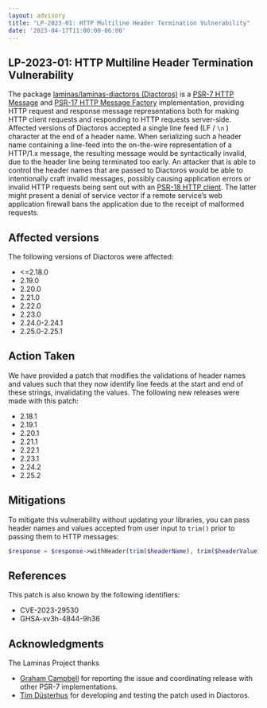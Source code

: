 ```yaml
---
layout: advisory
title: "LP-2023-01: HTTP Multiline Header Termination Vulnerability"
date: '2023-04-17T11:00:00-06:00'
---
```


## LP-2023-01: HTTP Multiline Header Termination Vulnerability

The package [laminas/laminas-diactoros (Diactoros)](https://github.com/laminas/laminas-diactoros) is a [PSR-7 HTTP Message](https://www.php-fig.org/psr/psr-7/) and [PSR-17 HTTP Message Factory](https://www.php-fig.org/psr/psr-17/) implementation, providing HTTP request and response message representations both for making HTTP client requests and responding to HTTP requests server-side.
Affected versions of Diactoros accepted a single line feed (LF / `\n` ) character at the end of a header name.
When serializing such a header name containing a line-feed into the on-the-wire representation of a HTTP/1.x message, the resulting message would be syntactically invalid, due to the header line being terminated too early.
An attacker that is able to control the header names that are passed to Diactoros would be able to intentionally craft invalid messages, possibly causing application errors or invalid HTTP requests being sent out with an [PSR-18 HTTP client](https://www.php-fig.org/psr/psr-18/).
The latter might present a denial of service vector if a remote service’s web application firewall bans the application due to the receipt of malformed requests.

## Affected versions

The following versions of Diactoros were affected:

- <=2.18.0
- 2.19.0
- 2.20.0
- 2.21.0
- 2.22.0
- 2.23.0
- 2.24.0-2.24.1
- 2.25.0-2.25.1

## Action Taken

We have provided a patch that modifies the validations of header names and values such that they now identify line feeds at the start and end of these strings, invalidating the values.
The following new releases were made with this patch:

- 2.18.1
- 2.19.1
- 2.20.1
- 2.21.1
- 2.22.1
- 2.23.1
- 2.24.2
- 2.25.2

## Mitigations

To mitigate this vulnerability without updating your libraries, you can pass header names and values accepted from user input to `trim()` prior to passing them to HTTP messages:

```php
$response = $response->withHeader(trim($headerName), trim($headerValue));
```

## References

This patch is also known by the following identifiers:

- CVE-2023-29530
- GHSA-xv3h-4844-9h36

## Acknowledgments

The Laminas Project thanks

- [Graham Campbell](https://github.com/GrahamCampbell) for reporting the issue and coordinating release with other PSR-7 implementations.
- [Tim Düsterhus](https://github.com/TimWolla) for developing and testing the patch used in Diactoros.
